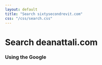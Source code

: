 ```yaml
---
layout: default
title: "Search sixtysecondrevit.com"
css: "/css/search.css"
---
```


# Search deanattali.com

### Using the Google

<div id="google-custom-search">
<script>
(function() {
  var cx = '011407015790648388242:wsu_nw6rzh8';
  var gcse = document.createElement('script');
  gcse.type = 'text/javascript';
  gcse.async = true;
  gcse.src = 'https://cse.google.com/cse.js?cx=' + cx;
  var s = document.getElementsByTagName('script')[0];
  s.parentNode.insertBefore(gcse, s);
})();
</script>
<gcse:searchbox></gcse:searchbox>
<gcse:searchresults></gcse:searchresults>
</div>
